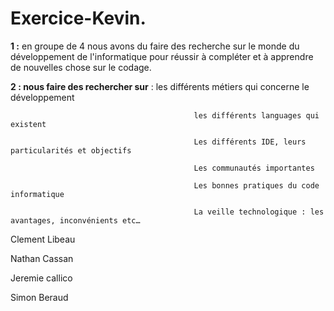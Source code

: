 # Exercice-Kevin.

**1 :** en groupe de 4 nous avons du faire des recherche sur le monde du développement de l'informatique pour réussir à compléter et à apprendre de nouvelles chose sur le codage.

**2 : nous faire des rechercher sur** : les différents métiers qui concerne le développement

                                             les différents languages qui existent
                                             
                                             Les différents IDE, leurs particularités et objectifs 
                                             
                                             Les communautés importantes 
                                             
                                             Les bonnes pratiques du code informatique 
                                             
                                             La veille technologique : les avantages, inconvénients etc… 


Clement Libeau

Nathan Cassan

Jeremie callico

Simon Beraud
